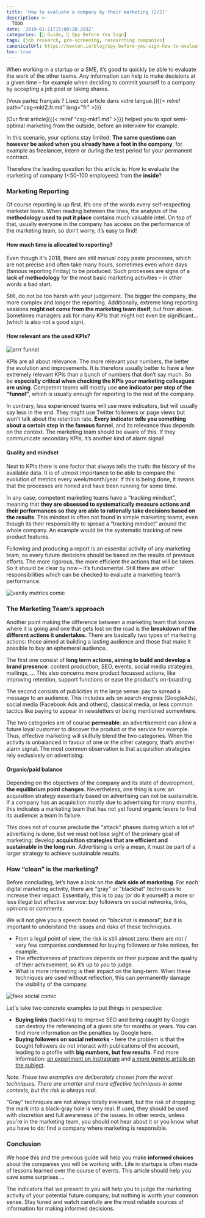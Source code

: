 ```yaml
---
title: 'How to evaluate a company by their marketing (2/2)'
description: >-
  TODO
date: '2019-01-21T15:00:20.293Z'
categories: [📔 Guide, 🧐 Spy Before You Sign]
tags: [job research, pre-screening, researching companies]
canonicalUrl: https://nexten.io/blog/spy-before-you-sign-how-to-evaluate-a-company-through-marketing-2
toc: true
---
```


When working in a startup or a SME, it’s good to quickly be able to evaluate the work of the other teams. Any information can help to make decisions at a given time – for example when deciding to commit yourself to a company by accepting a job post or taking shares.



[Vous parlez français ? Lisez cet article dans votre langue.]({{< relref path="csg-mkt2.fr.md" lang="fr" >}})



[Our first article]({{< relref "csg-mkt1.md" >}}) helped you to spot semi-optimal marketing from the outside, before an interview for example.



In this scenario, your options stay limited. **The same questions can however be asked when you already have a foot in the company**, for example as freelancer, intern or during the test period for your permanent contract.



Therefore the leading question for this article is: How to evaluate the marketing of company (<50-100 employees) from the **inside**?



### Marketing Reporting



Of course reporting is up first. It’s one of the words every self-respecting marketer loves. When reading between the lines, the analysis of the **methodology used to put it place** contains much valuable intel. On top of that, usually everyone in the company has access on the performance of the marketing team, so don’t worry, it’s easy to find!



#### How much time is allocated to reporting?



Even though it's 2018, there are still manual copy paste processes, which are not precise and often take many hours, sometimes even whole days (famous reporting Friday) to be produced. Such processes are signs of a **lack of methodology** for the most basic marketing activities – in other words a bad start.



Still, do not be too harsh with your judgement. The bigger the company, the more complex and longer the reporting. Additionally, extreme long reporting sessions **might not come from the marketing team itself**, but from above. Sometimes managers ask for many KPIs that might not even be significant… (which is also not a good sign).



#### How relevant are the used KPIs?



![arrr funnel](/img/2019/csg/funnel-aarrr.png)



KPIs are all about relevance. The more relevant your numbers, the better the evolution and improvements. It is therefore usually better to have a few extremely relevant KPIs than a bunch of numbers that don’t say much. So be **especially critical when checking the KPIs your marketing colleagues are using**. Competent teams will mostly use **one indicator per step of the “funnel”**, which is usually enough for reporting to the rest of the company.



In contrary, less experienced teams will use more indicators, but will usually say less in the end. They might use Twitter followers or page views but won’t talk about the retention rate. **Every indicator tells you something about a certain step in the famous funnel**, and its relevance thus depends on the context. The marketing team should be aware of this. If they communicate secondary KPIs, it’s another kind of alarm signal!



#### Quality and mindset



Next to KPIs there is one factor that always tells the truth: the history of the available data. It is of utmost importance to be able to compare the evolution of metrics every week/month/year. If this is being done, it means that the processes are honed and have been running for some time.



In any case, competent marketing teams have a “tracking mindset”, meaning that **they are obsessed to systematically measure actions and their performances so they are able to rationally take decisions based on the results**. This mindset is often not found in simple marketing teams, even though its their responsibility to spread a “tracking mindset” around the whole company. An example would be the systematic tracking of new product features.



Following and producing a report is an essential activity of any marketing team, as every future decisions should be based on the results of previous efforts. The more rigorous, the more efficient the actions that will be taken. So it should be clear by now – it’s fundamental. Still there are other responsibilities which can be checked to evaluate a marketing team’s performance.



![vanity metrics comic](/img/2019/csg/vanity-metrics-min.jpg)



### The Marketing Team’s approach



Another point making the difference between a marketing team that knows where it is going and one that gets lost on the road is the **breakdown of the different actions it undertakes.** There are basically two types of marketing actions: those aimed at building a lasting audience and those that make it possible to buy an ephemeral audience.



The first one consist of **long term actions, aiming to build and develop a brand presence**: content production, SEO, events, social media strategies, mailings, … This also concerns more product focussed actions, like improving retention, support functions or ease the product's on-boarding.



The second consists of publicities in the large sense: pay to spread a message to an audience. This includes ads on search engines (GoogleAds), social media (Facebook Ads and others), classical media, or less common tactics like paying to appear in newsletters or being mentioned somewhere.



The two categories are of course **permeable**: an advertisement can allow a future loyal customer to discover the product or the service for example. Thus, effective marketing will skilfully blend the two categories. When the activity is unbalanced in favour of one or the other category, that’s another alarm signal. The most common observation is that acquisition strategies rely exclusively on advertising.



#### Organic/paid balance



Depending on the objectives of the company and its state of development, **the equilibrium point changes**. Nevertheless, one thing is sure: an acquisition strategy essentially based on advertising can not be sustainable. If a company has an acquisition mostly due to advertising for many months, this indicates a marketing team that has not yet found organic levers to find its audience: a team in failure.



This does not of course preclude the "attack" phases during which a lot of advertising is done, but we must not lose sight of the primary goal of marketing: develop **acquisition strategies that are efficient and sustainable in the long run**. Advertising is only a mean, it must be part of a larger strategy to achieve sustainable results.



### How “clean” is the marketing?



Before concluding, let’s have a look on the **dark side of marketing**. For each digital marketing activity, there are "gray" or "blackhat" techniques to increase their impact. Essentially, this is to pay (or do it yourself) a more or less illegal but effective service: buy followers on social networks, links, opinions or comments.



We will not give you a speech based on "blackhat is immoral”, but it is important to understand the issues and risks of these techniques.



-   From a legal point of view, the risk is still almost zero: there are not / very few companies condemned for buying followers or fake notices, for example.
-   The effectiveness of practices depends on their purpose and the quality of their achievement, so it’s up to you to judge.
-   What is more interesting is their impact on the long-term. When these techniques are used without reflection, this can permanently damage the visibility of the company.



![fake social comic](/img/2019/csg/fake-social-min.jpg)



Let's take two concrete examples to put things in perspective:



-   **Buying links** (backlinks) to improve SEO and being caught by Google can destroy the referencing of a given site for months or years. You can find more information on the penalties by Google here.
-   **Buying followers on social networks** - here the problem is that the bought followers do not interact with publications of the account, leading to a profile with **big numbers, but few results**. Find more information: [an experiment on Instragram](https://blog.hootsuite.com/buy-instagram-followers-experiment/) and [a more generic article on the subject](https://www.socialmediatoday.com/social-business/should-you-buy-followers-and-likes-social-media).



*Note: These two examples are deliberately chosen from the worst techniques. There are smarter and more effective techniques in some contexts, but the risk is always real.*



"Gray" techniques are not always totally irrelevant, but the risk of dropping the mark into a black-gray hole is very real. If used, they should be used with discretion and full awareness of the issues. In other words, unless you're in the marketing team, you should not hear about it or you know what you have to do: find a company where marketing is responsible.



### Conclusion



We hope this and the previous guide will help you make **informed choices** about the companies you will be working with. Life in startups is often made of lessons learned over the course of events. This article should help you save some surprises ...



The indicators that we present to you will help you to judge the marketing activity of your potential future company, but nothing is worth your common sense. Stay tuned and watch carefully are the most reliable sources of information for making informed decisions.